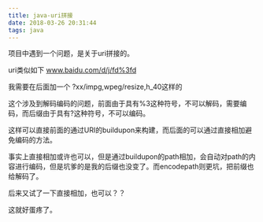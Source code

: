 ```yaml
---
title: java-uri拼接
date: 2018-03-26 20:31:44
tags: java
---
```


项目中遇到一个问题，是关于uri拼接的。

uri类似如下
www.baidu.com/d/j/fd%3fd

我需要在后面加一个 ?xx/impg,wpeg/resize,h_40这样的

这个涉及到解码编码的问题，前面由于具有%3这种符号，不可以解码，需要编码，而后缀由于具有?这种符号，不可以编码。

这样可以直接前面的通过URI的buildupon来构建，而后面的可以通过直接相加避免编码的方法。

事实上直接相加或许也可以，但是通过buildupon的path相加，会自动对path的内容进行编码，但是坑爹的是我的后缀也没变了。而encodepath则更坑，把前缀也给解码了。

后来又试了一下直接相加，也可以？？

这就好蛋疼了。
